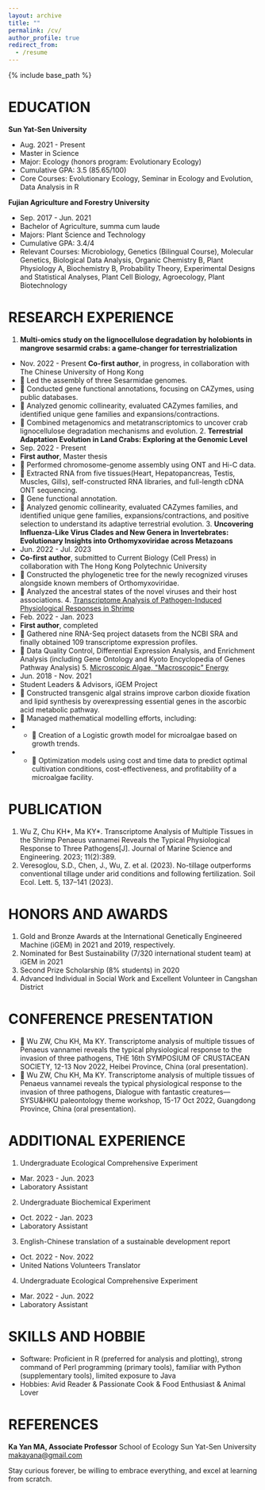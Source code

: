 ```yaml
---
layout: archive
title: ""
permalink: /cv/
author_profile: true
redirect_from:
  - /resume
---
```


{% include base_path %}

EDUCATION
======

**Sun Yat-Sen University**
* Aug. 2021 - Present
* Master in Science
* Major: 	Ecology (honors program: Evolutionary Ecology)
* Cumulative GPA:	3.5 (85.65/100)
* Core Courses: 	Evolutionary Ecology, Seminar in Ecology and Evolution, Data Analysis in R

**Fujian Agriculture and Forestry University**
* Sep. 2017 - Jun. 2021
* Bachelor of Agriculture, summa cum laude
* Majors: 			Plant Science and Technology
* Cumulative GPA:		3.4/4
* Relevant Courses:	Microbiology, Genetics (Bilingual 	Course), Molecular Genetics, Biological 	Data Analysis, Organic Chemistry B, 	Plant Physiology A, Biochemistry B, 	Probability Theory, Experimental 	Designs and Statistical Analyses, Plant  Cell Biology, Agroecology, Plant 	Biotechnology	

RESEARCH EXPERIENCE
======
  1. **Multi-omics study on the lignocellulose degradation by holobionts in mangrove sesarmid crabs: a game-changer for terrestrialization**
* Nov. 2022 - Present
**Co-first author**, in progress, in collaboration with The Chinese University of Hong Kong	
* 	Led the assembly of three Sesarmidae genomes.
* 	Conducted gene functional annotations, focusing on CAZymes, using public databases. 
* 	Analyzed genomic collinearity, evaluated CAZymes families, and identified unique gene families and expansions/contractions. 
* 	Combined metagenomics and metatranscriptomics to uncover crab lignocellulose degradation mechanisms and evolution.
  2. **Terrestrial Adaptation Evolution in Land Crabs: Exploring at the Genomic Level**
* Sep. 2022 - Present
* **First author**, Master thesis
* 	Performed chromosome-genome assembly using ONT and Hi-C data. 
* 	Extracted RNA from five tissues(Heart, Hepatopancreas, Testis, Muscles, Gills), self-constructed RNA libraries, and full-length cDNA ONT sequencing.
* 	Gene functional annotation.
* 	Analyzed genomic collinearity, evaluated CAZymes families, and identified unique gene families, expansions/contractions, and positive selection to understand its adaptive terrestrial evolution.
  3. **Uncovering Influenza-Like Virus Clades and New Genera in Invertebrates: Evolutionary Insights into Orthomyxoviridae across Metazoans**
* Jun. 2022 - Jul. 2023
* **Co-first author**, submitted to Current Biology (Cell Press) in collaboration with The Hong Kong Polytechnic University				 
* 	Constructed the phylogenetic tree for the newly recognized viruses alongside known members of Orthomyxoviridae. 
* 	Analyzed the ancestral states of the novel viruses and their host associations.
  4. [Transcriptome Analysis of Pathogen-Induced Physiological Responses in Shrimp](https://www.mdpi.com/2077-1312/11/2/389)
* Feb. 2022 - Jan. 2023
* **First author**, completed
* 	Gathered nine RNA-Seq project datasets from the NCBI SRA and finally obtained 109 transcriptome expression profiles.
* 	Data Quality Control, Differential Expression Analysis, and Enrichment Analysis (including Gene Ontology and Kyoto Encyclopedia of Genes Pathway Analysis)
  5. [Microscopic Algae, "Macroscopic" Energy](https://2021.igem.org/Team:CHINA-FAFU) 
* Jun. 2018 - Nov. 2021
* Student Leaders & Advisors, iGEM Project 
* 	Constructed transgenic algal strains improve carbon dioxide fixation and lipid synthesis by overexpressing essential genes in the ascorbic acid metabolic pathway.
* 	Managed mathematical modelling efforts, including:
* * 	Creation of a Logistic growth model for microalgae based on growth trends.
* * 	Optimization models using cost and time data to predict optimal cultivation conditions, cost-effectiveness, and profitability of a microalgae facility.


PUBLICATION
======
  1. Wu Z, Chu KH*, Ma KY*. Transcriptome Analysis of Multiple Tissues in the Shrimp Penaeus vannamei Reveals the Typical Physiological Response to Three Pathogens[J]. Journal of Marine Science and Engineering. 2023; 11(2):389.
  2. Veresoglou, S.D., Chen, J., Wu, Z. et al. (2023). No-tillage outperforms conventional tillage under arid conditions and following fertilization. Soil Ecol. Lett. 5, 137–141 (2023).

HONORS AND AWARDS
======
1.	Gold and Bronze Awards at the International Genetically Engineered Machine (iGEM) in 2021 and 2019, respectively.
2.	Nominated for Best Sustainability (7/320 international student team) at iGEM in 2021
3.	Second Prize Scholarship (8% students) in 2020
4.	Advanced Individual in Social Work and Excellent Volunteer in Cangshan District

CONFERENCE PRESENTATION
======
* 	Wu ZW, Chu KH, Ma KY. Transcriptome analysis of multiple tissues of Penaeus vannamei reveals the typical physiological response to the invasion of three pathogens, THE 16th SYMPOSIUM OF CRUSTACEAN SOCIETY, 12-13 Nov 2022, Heibei Province, China (oral presentation).
* 	Wu ZW, Chu KH, Ma KY. Transcriptome analysis of multiple tissues of Penaeus vannamei reveals the typical physiological response to the invasion of three pathogens, Dialogue with fantastic creatures—SYSU&HKU paleontology theme workshop, 15-17 Oct 2022, Guangdong Province, China (oral presentation).

ADDITIONAL EXPERIENCE
======
1.	Undergraduate Ecological Comprehensive Experiment
* Mar. 2023 - Jun. 2023
* Laboratory Assistant
2.	Undergraduate Biochemical Experiment
* Oct. 2022 - Jan. 2023
* Laboratory Assistant
3.	English-Chinese translation of a sustainable development report
* Oct. 2022 - Nov. 2022
* United Nations Volunteers Translator
4.	Undergraduate Ecological Comprehensive Experiment
* Mar. 2022 - Jun. 2022
* Laboratory Assistant

SKILLS AND HOBBIE
======									
* Software: Proficient in R (preferred for analysis and plotting), strong command of Perl programming (primary tools), familiar with Python (supplementary tools), limited exposure to Java
* Hobbies: Avid Reader & Passionate Cook & Food Enthusiast & Animal Lover

REFERENCES
======
**Ka Yan MA, Associate Professor**
School of Ecology
Sun Yat-Sen University
makayana@gmail.com

</center>Stay curious forever, be willing to embrace everything, and excel at learning from scratch.</center>


  
